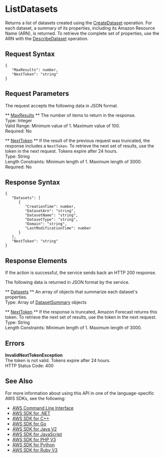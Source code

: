 # ListDatasets<a name="API_ListDatasets"></a>

Returns a list of datasets created using the [CreateDataset](API_CreateDataset.md) operation\. For each dataset, a summary of its properties, including its Amazon Resource Name \(ARN\), is returned\. To retrieve the complete set of properties, use the ARN with the [DescribeDataset](API_DescribeDataset.md) operation\.

## Request Syntax<a name="API_ListDatasets_RequestSyntax"></a>

```
{
   "MaxResults": number,
   "NextToken": "string"
}
```

## Request Parameters<a name="API_ListDatasets_RequestParameters"></a>

The request accepts the following data in JSON format\.

 ** [MaxResults](#API_ListDatasets_RequestSyntax) **   <a name="forecast-ListDatasets-request-MaxResults"></a>
The number of items to return in the response\.  
Type: Integer  
Valid Range: Minimum value of 1\. Maximum value of 100\.  
Required: No

 ** [NextToken](#API_ListDatasets_RequestSyntax) **   <a name="forecast-ListDatasets-request-NextToken"></a>
If the result of the previous request was truncated, the response includes a `NextToken`\. To retrieve the next set of results, use the token in the next request\. Tokens expire after 24 hours\.  
Type: String  
Length Constraints: Minimum length of 1\. Maximum length of 3000\.  
Required: No

## Response Syntax<a name="API_ListDatasets_ResponseSyntax"></a>

```
{
   "Datasets": [ 
      { 
         "CreationTime": number,
         "DatasetArn": "string",
         "DatasetName": "string",
         "DatasetType": "string",
         "Domain": "string",
         "LastModificationTime": number
      }
   ],
   "NextToken": "string"
}
```

## Response Elements<a name="API_ListDatasets_ResponseElements"></a>

If the action is successful, the service sends back an HTTP 200 response\.

The following data is returned in JSON format by the service\.

 ** [Datasets](#API_ListDatasets_ResponseSyntax) **   <a name="forecast-ListDatasets-response-Datasets"></a>
An array of objects that summarize each dataset's properties\.  
Type: Array of [DatasetSummary](API_DatasetSummary.md) objects

 ** [NextToken](#API_ListDatasets_ResponseSyntax) **   <a name="forecast-ListDatasets-response-NextToken"></a>
If the response is truncated, Amazon Forecast returns this token\. To retrieve the next set of results, use the token in the next request\.  
Type: String  
Length Constraints: Minimum length of 1\. Maximum length of 3000\.

## Errors<a name="API_ListDatasets_Errors"></a>

 **InvalidNextTokenException**   
The token is not valid\. Tokens expire after 24 hours\.  
HTTP Status Code: 400

## See Also<a name="API_ListDatasets_SeeAlso"></a>

For more information about using this API in one of the language\-specific AWS SDKs, see the following:
+  [AWS Command Line Interface](https://docs.aws.amazon.com/goto/aws-cli/forecast-2018-06-26/ListDatasets) 
+  [AWS SDK for \.NET](https://docs.aws.amazon.com/goto/DotNetSDKV3/forecast-2018-06-26/ListDatasets) 
+  [AWS SDK for C\+\+](https://docs.aws.amazon.com/goto/SdkForCpp/forecast-2018-06-26/ListDatasets) 
+  [AWS SDK for Go](https://docs.aws.amazon.com/goto/SdkForGoV1/forecast-2018-06-26/ListDatasets) 
+  [AWS SDK for Java V2](https://docs.aws.amazon.com/goto/SdkForJavaV2/forecast-2018-06-26/ListDatasets) 
+  [AWS SDK for JavaScript](https://docs.aws.amazon.com/goto/AWSJavaScriptSDK/forecast-2018-06-26/ListDatasets) 
+  [AWS SDK for PHP V3](https://docs.aws.amazon.com/goto/SdkForPHPV3/forecast-2018-06-26/ListDatasets) 
+  [AWS SDK for Python](https://docs.aws.amazon.com/goto/boto3/forecast-2018-06-26/ListDatasets) 
+  [AWS SDK for Ruby V3](https://docs.aws.amazon.com/goto/SdkForRubyV3/forecast-2018-06-26/ListDatasets) 